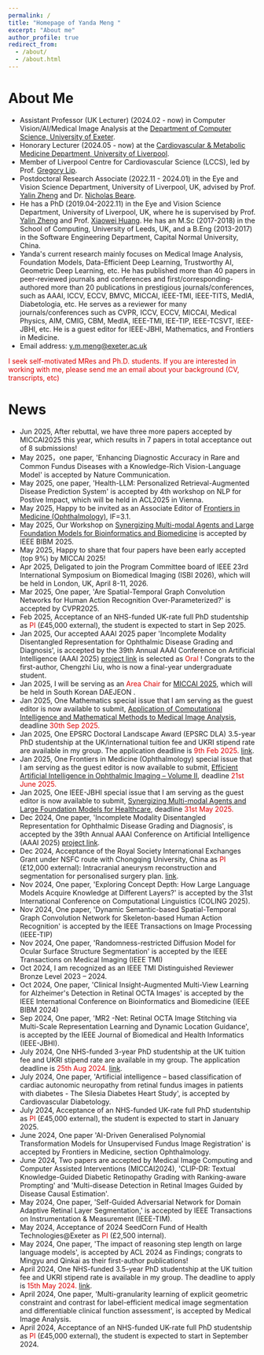 ```yaml
---
permalink: /
title: "Homepage of Yanda Meng "
excerpt: "About me"
author_profile: true
redirect_from: 
  - /about/
  - /about.html
---
```




About Me
====
+ Assistant Professor (UK Lecturer) (2024.02 - now) in Computer Vision/AI/Medical Image Analysis at the [Department of Computer Science, University of Exeter](https://computerscience.exeter.ac.uk/).
+ Honorary Lecturer (2024.05 - now) at the [Cardiovascular & Metabolic Medicine Department, University of Liverpool](https://www.liverpool.ac.uk/life-course-and-medical-sciences/about/cardiovascular-and-metabolic-medicine/).
+ Member of Liverpool Centre for Cardiovascular Science (LCCS), led by Prof. [Gregory Lip](https://www.liverpool.ac.uk/health-and-life-sciences/staff/gregory-lip/).  
+  Postdoctoral Research Associate (2022.11 - 2024.01) in the Eye and Vision Science Department, University of Liverpool, UK, advised by Prof. [Yalin Zheng](http://pcwww.liv.ac.uk/~yzheng/) and Dr. [Nicholas Beare](https://www.liverpool.ac.uk/life-course-and-medical-sciences/staff/nicholas-beare/).  
+ He has a PhD (2019.04-2022.11) in the Eye and Vision Science Department, University of Liverpool, UK, where he is supervised by Prof. [Yalin Zheng](http://pcwww.liv.ac.uk/~yzheng/) and Prof. [Xiaowei Huang](https://cgi.csc.liv.ac.uk/~xiaowei/). He has an M.Sc (2017-2018) in the School of Computing, University of Leeds, UK, and a B.Eng (2013-2017) in the Software Engineering Department, Capital Normal University, China.
+ Yanda's current research mainly focuses on Medical Image Analysis, Foundation Models, Data-Efficient Deep Learning, Trustworthy AI, Geometric Deep Learning, etc. He has published more than 40 papers in peer-reviewed journals and conferences and first/corresponding-authored more than 20 publications in prestigious journals/conferences, such as AAAI, ICCV, ECCV, BMVC, MICCAI, IEEE-TMI, IEEE-TITS, MedIA, Diabetologia, etc. He serves as a reviewer for many journals/conferences such as CVPR, ICCV, ECCV, MICCAI, Medical Physics, AIM, CMIG, CBM, MedIA, IEEE-TMI, IEE-TIP, IEEE-TCSVT, IEEE-JBHI, etc. He is a guest editor for IEEE-JBHI, Mathematics, and Frontiers in Medicine.    
+ Email address: y.m.meng@exeter.ac.uk  


<font color="#dd0000">I seek self-motivated MRes and Ph.D. students. If you are interested in working with me, please send me an email about your background (CV, transcripts, etc)   </font>  


News
====
+ Jun 2025, After rebuttal, we have three more papers accepted by MICCAI2025 this year, which results in 7 papers in total acceptance out of 8 submissions!  
+ May 2025，one paper, 'Enhancing Diagnostic Accuracy in Rare and Common Fundus Diseases with a Knowledge-Rich Vision-Language Model' is accepted by Nature Communication.  
+ May 2025, one paper, 'Health-LLM: Personalized Retrieval-Augmented Disease Prediction System' is accepted by 4th workshop on NLP for Postive Impact, which will be held in ACL2025 in Vienna.  
+ May 2025, Happy to be invited as an Associate Editor of [Frontiers in Medicine (Ophthalmology)](https://www.frontiersin.org/journals/medicine/sections/ophthalmology), IF=3.1.  
+ May 2025, Our Workshop on [Synergizing Multi-modal Agents and Large Foundation Models for Bioinformatics and Biomedicine](https://bibm-mafm.github.io/) is accepted by IEEE BIBM 2025.  
+ May 2025, Happy to share that four papers have been early accepted (top 9%) by MICCAI 2025!  
+ Apr 2025, Deligated to join the Program Committee board of IEEE 23rd International Symposium on Biomedical Imaging (ISBI 2026), which will be held in London, UK, April 8-11, 2026.  
+ Mar 2025, One paper, 'Are Spatial-Temporal Graph Convolution Networks for Human Action Recognition Over-Parameterized?' is accepted by CVPR2025.  
+ Feb 2025, Acceptance of an NHS-funded UK-rate full PhD studentship as <font color="#dd0000"> PI </font> (£45,000 external), the student is expected to start in Sep 2025.  
+ Jan 2025, Our accepted AAAI 2025 paper 'Incomplete Modality Disentangled Representation for Ophthalmic Disease Grading and Diagnosis', is accepted by the 39th Annual AAAI Conference on Artificial Intelligence (AAAI 2025) [project link](https://imdr-aaai.github.io/) is selected as <font color="#dd0000"> Oral </font>! Congrats to the first-author, Chengzhi Liu, who is now a final-year undergraduate student.  
+ Jan 2025, I will be serving as an <font color="#dd0000"> Area Chair </font> for [MICCAI 2025](https://conferences.miccai.org/2025/en/default.asp), which will be held in South Korean DAEJEON .  
+ Jan 2025, One Mathematics special issue that I am serving as the guest editor is now available to submit, [Application of Computational Intelligence and Mathematical Methods to Medical Image Analysis](https://www.mdpi.com/si/mathematics/00WJQQUB8K), deadline <font color="#dd0000"> 30th Sep 2025. </font>  
+ Jan 2025, One EPSRC Doctoral Landscape Award (EPSRC DLA) 3.5-year PhD studentship at the UK/international tuition fee and UKRI stipend rate are available in my group. The application deadline is <font color="#dd0000">9th Feb 2025. </font> [link](https://www.exeter.ac.uk/v8media/recruitmentsites/documents/Unveiling_hidden_patterns_Integrating_Clinical_Biomarkers_and_ECG_Data_with_AI_to_combat_cardiovascular_disease_EPSRC_DLA_Project_September_2025_Entry.pdf).
+ Jan 2025, One Frontiers in Medicine (Ophthalmology) special issue that I am serving as the guest editor is now available to submit, [Efficient Artificial Intelligence in Ophthalmic Imaging – Volume II](https://www.frontiersin.org/research-topics/68723/efficient-artificial-intelligence-in-ophthalmic-imaging---volume-ii), deadline <font color="#dd0000"> 21st June 2025. </font> 
+ Jan 2025, One IEEE-JBHI special issue that I am serving as the guest editor is now available to submit, [Synergizing Multi-modal Agents and Large Foundation Models for Healthcare](https://www.embs.org/jbhi/wp-content/uploads/sites/18/2025/01/Special-Issue-on-Synergizing-Multi-modal-Agents-and-Large-Foundation-Models-for-Healthcare.pdf), deadline <font color="#dd0000"> 31st May 2025. </font>   
+ Dec 2024, One paper, 'Incomplete Modality Disentangled Representation for Ophthalmic Disease Grading and Diagnosis', is accepted by the 39th Annual AAAI Conference on Artificial Intelligence (AAAI 2025) [project link](https://imdr-aaai.github.io/).  
+ Dec 2024, Acceptance of the Royal Society International Exchanges Grant under NSFC route with Chongqing University, China as <font color="#dd0000"> PI </font> (£12,000 external): Intracranial aneurysm reconstruction and segmentation for personalised surgery plan.  [link](https://royalsociety.org/grants/international-exchanges/).  
+ Nov 2024, One paper, 'Exploring Concept Depth: How Large Language Models Acquire Knowledge at Different Layers?' is accepted by the 31st International Conference on Computational Linguistics (COLING 2025).  
+ Nov 2024, One paper, 'Dynamic Semantic-based Spatial-Temporal Graph Convolution Network for Skeleton-based Human Action Recognition' is accepted by the IEEE Transactions on Image Processing (IEEE-TIP)  
+ Nov 2024, One paper, 'Randomness-restricted Diffusion Model for Ocular Surface Structure Segmentation' is accepted by the IEEE Transactions on Medical Imaging (IEEE TMI)   
+ Oct 2024, I am recognized as an IEEE TMI Distinguished Reviewer Bronze Level 2023 – 2024.  
+ Oct 2024, One paper, 'Clinical Insight-Augmented Multi-View Learning for Alzheimer's Detection in Retinal OCTA Images' is accepted by the IEEE International Conference on Bioinformatics and Biomedicine (IEEE BIBM 2024)   
+ Sep 2024, One paper, 'MR2 -Net: Retinal OCTA Image Stitching via Multi-Scale Representation Learning and Dynamic Location Guidance', is accepted by the IEEE Journal of Biomedical and Health Informatics (IEEE-JBHI).
+ July 2024, One NHS-funded 3-year PhD studentship at the UK tuition fee and UKRI stipend rate are available in my group. The application deadline is <font color="#dd0000">25th Aug 2024. </font> [link](https://www.findaphd.com/phds/project/unravelling-atrial-fibrillation-complexity-advanced-statistics-and-machine-learning-integration-of-electrophysiology-clinical-data-and-big-data-sources-artificial-intelligence-biostatistics-machine-learning-digital-healthcare/?p173547).  
+ July 2024, One paper, 'Artificial intelligence – based classification of cardiac autonomic neuropathy from retinal fundus images in patients with diabetes - The Silesia Diabetes Heart Study', is accepted by Cardiovascular Diabetology.  
+ July 2024, Acceptance of an NHS-funded UK-rate full PhD studentship as <font color="#dd0000"> PI </font> (£45,000 external), the student is expected to start in January 2025.
+ June 2024, One paper 'AI-Driven Generalised Polynomial Transformation Models for Unsupervised Fundus Image Registration' is accepted by Frontiers in Medicine, section Ophthalmology.  
+ June 2024, Two papers are accepted by Medical Image Computing and Computer Assisted Interventions (MICCAI2024), 'CLIP-DR: Textual Knowledge-Guided Diabetic Retinopathy Grading with Ranking-aware Prompting' and 'Multi-disease Detection in Retinal Images Guided by Disease Causal Estimation'.  
+ May 2024, One paper, 'Self-Guided Adversarial Network for Domain Adaptive Retinal Layer Segmentation,' is accepted by IEEE Transactions on Instrumentation & Measurement (IEEE-TIM).  
+ May 2024, Acceptance of 2024 SeedCorn Fund of Health Technologies@Exeter as <font color="#dd0000"> PI </font> (£2,500 internal).  
+ May 2024, One paper, 'The impact of reasoning step length on large language models', is accepted by ACL 2024 as Findings; congrats to Mingyu and Qinkai as their first-author publications!  
+ April 2024, One NHS-funded 3.5-year PhD studentship at the UK tuition fee and UKRI stipend rate is available in my group. The deadline to apply is <font color="#dd0000">15th May 2024. </font> [link](https://www.findaphd.com/phds/project/an-llm-enhanced-language-vision-model-for-atrial-fibrillation-prevention-with-ecg-record-images-and-clinical-data/?p171679).  
+ April 2024, One paper, 'Multi-granularity learning of explicit geometric constraint and contrast for label-efficient medical image segmentation and differentiable clinical function assessment', is accepted by Medical Image Analysis.  
+ April 2024, Acceptance of an NHS-funded UK-rate full PhD studentship as <font color="#dd0000"> PI </font> (£45,000 external), the student is expected to start in September 2024. 




